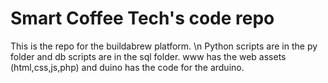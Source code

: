Smart Coffee Tech's code repo
===

This is the repo for the buildabrew platform. 
\n Python scripts are in the py folder and db scripts are in the sql folder.
 www has the web assets (html,css,js,php) and duino has the code for the arduino.
